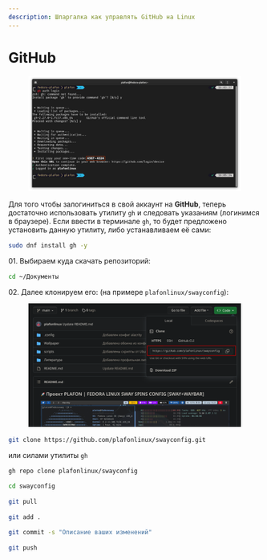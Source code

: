 ```yaml
---
description: Шпаргалка как управлять GitHub на Linux
---
```


# GitHub

<figure><img src="../../.gitbook/assets/Снимок экрана от 2023-04-30 16-06-56.png" alt=""><figcaption></figcaption></figure>

Для того чтобы залогиниться в свой аккаунт на **GitHub**, теперь достаточно использовать утилиту `gh` и следовать указаниям (логинимся в браузере). Если ввести в терминале `gh`, то будет предложено установить данную утилиту, либо устанавливаем её сами:

```bash
sudo dnf install gh -y
```

01\. Выбираем куда скачать репозиторий:

```bash
cd ~/Документы
```

02\. Далее клонируем его: (на примере `plafonlinux/swayconfig`):

<figure><img src="../../.gitbook/assets/Снимок экрана от 2023-04-30 16-18-12.png" alt=""><figcaption></figcaption></figure>

```bash
git clone https://github.com/plafonlinux/swayconfig.git
```

или силами утилиты `gh`

```
gh repo clone plafonlinux/swayconfig
```

```bash
cd swayconfig
```

```bash
git pull
```

```bash
git add .
```

```bash
git commit -s "Описание ваших изменений"
```

```bash
git push
```
